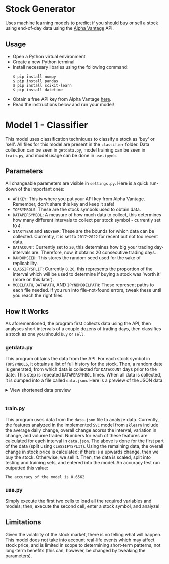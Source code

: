 # Stock Generator
Uses machine learning models to predict if you should buy or sell a stock using end-of-day data using the [Alpha Vantage](https://www.alphavantage.co/) API.

## Usage
- Open a Python virtual environment
- Create a new Python terminal
- Install necessary libaries using the following command:
    ```
    $ pip install numpy
    $ pip install pandas
    $ pip install scikit-learn
    $ pip install datetime
    ```
- Obtain a free API key from Alpha Vantage [here](https://www.alphavantage.co/support/#api-key).
- Read the instructions below and run your model!

# Model 1 - Classifier
This model uses classification techniques to classify a stock as 'buy' or 'sell'. All files for this model are present in the `classifier` folder. Data collection can be seen in `getdata.py`, model training can be seen in `train.py`, and model usage can be done in `use.ipynb`.

## Parameters
All changeable parameters are visible in `settings.py`. Here is a quick run-down of the important ones:
- `APIKEY`: This is where you put your API key from Alpha Vantage. Remember, don't share this key and keep it safe!
- `TOPSYMBOLS`: These are the stock symbols used to obtain data.
- `DATAPERSYMBOL`: A measure of how much data to collect, this determines how many different intervals to collect per stock symbol - currently set to `4`. 
- `STARTYEAR` and `ENDYEAR`: These are the bounds for which data can be collected. Currently, it is set to `2017`-`2022` for recent but not too recent data.
- `DATACOUNT`: Currently set to `20`, this determines how big your trading day-intervals are. Therefore, now, it obtains 20 consecutive trading days.
- `RANDOMSEED`: This stores the random seed used for the sake of replicability. 
- `CLASSIFYSPLIT`: Currently `0.20`, this represents the proportion of the interval which will be used to determine if buying a stock was 'worth it' (more on this later).
- `MODELPATH`, `DATAPATH`, AND `IPYNBMODELPATH`: These represent paths to each file needed. If you run into file-not-found errors, tweak these until you reach the right files.

## How It Works
As aforementioned, the program first collects data using the API, then analyses short intervals of a couple dozens of trading days, then classifies a stock as one you should `buy` or `sell`.

### getdata.py
This program obtains the data from the API. For each stock symbol in `TOPSYMBOLS`, it obtains a list of full history for the stock. Then, a random date is generated, from which data is collected for `DATACOUNT` days prior to the date. This step is repeated `DATAPERSYMBOL` times. When all data is collected, it is dumped into a file called `data.json`. Here is a preview of the JSON data:

<details>
<summary>View shortened data preview</summary>

```
{
    "AAPL": {
        "0": {
            "2021-01-14": {
                "1. open": "130.8",
                "2. high": "131.0",
                "3. low": "128.76",
                "4. close": "128.91",
                "5. adjusted close": "127.026824184584",
                "6. volume": "90221755",
                "7. dividend amount": "0.0000",
                "8. split coefficient": "1.0"
            },
            "2021-01-13": {
                "1. open": "128.76",
                "2. high": "131.45",
                "3. low": "128.49",
                "4. close": "130.89",
                "5. adjusted close": "128.977899445506",
                "6. volume": "88636831",
                "7. dividend amount": "0.0000",
                "8. split coefficient": "1.0"
            }
        },
        "1": {
            "2020-10-01": {
                "1. open": "117.64",
                "2. high": "117.72",
                "3. low": "115.83",
                "4. close": "116.79",
                "5. adjusted close": "114.885449823244",
                "6. volume": "116120440",
                "7. dividend amount": "0.0000",
                "8. split coefficient": "1.0"
            },
            "2020-09-30": {
                "1. open": "113.79",
                "2. high": "117.26",
                "3. low": "113.62",
                "4. close": "115.81",
                "5. adjusted close": "113.921431150184",
                "6. volume": "142675184",
                "7. dividend amount": "0.0000",
                "8. split coefficient": "1.0"
            }
        }
    }
    "MSFT": {
        "0": {
            "2018-01-17": {
                "1. open": "89.08",
                "2. high": "90.28",
                "3. low": "88.75",
                "4. close": "90.14",
                "5. adjusted close": "84.6534873704148",
                "6. volume": "24659472",
                "7. dividend amount": "0.0000",
                "8. split coefficient": "1.0"
            },
            "2018-01-16": {
                "1. open": "90.1",
                "2. high": "90.79",
                "3. low": "88.01",
                "4. close": "88.35",
                "5. adjusted close": "82.9724385309091",
                "6. volume": "35945428",
                "7. dividend amount": "0.0000",
                "8. split coefficient": "1.0"
            }
        }
    }
    ...
}
```
</details>

<br>

### train.py
This program uses data from the `data.json` file to analyze data. Currently, the features analyzed in the implemented `SVC` model from `sklearn` include the average daily change, overall change acorss the interval, variation in change, and volume traded. Numbers for each of these features are calculated for each interval in `data.json`. The above is done for the first part of the data (split using `CLASSIFYSPLIT`). Using the remaining data, the overall change in stock price is calculated; if there is a upwards change, then we buy the stock. Otherwise, we sell it. Then, the data is scaled, split into testing and training sets, and entered into the model. An accuracy test run outputted this value: 

```
The accuracy of the model is 0.6562
```

### use.py
Simply execute the first two cells to load all the required variables and models; then, execute the second cell, enter a stock symbol, and analyze!

## Limitations
Given the volatility of the stock market, there is no telling what will happen. This model does not take into account real-life events which may affect stock price, and is limited in scope to determining short-term patterns, not long-term benefits (this can, however, be changed by tweaking the parameters).